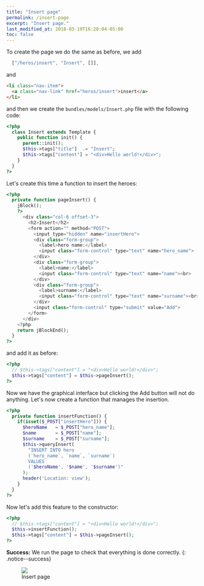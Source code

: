 ```yaml
---
title: "Insert page"
permalink: /insert-page
excerpt: "Insert page."
last_modified_at: 2018-03-19T16:28:04-05:00
toc: false
---
```


To create the page we do the same as before, we add
```js
  ["/heros/insert", "Insert", []],
```
and
```html
<li class="nav-item">
  <a class="nav-link" href="heros/insert">insert</a>
</li>
```
and then we create the `bundles/models/Insert.php` file with the following code:
```php
<?php
  class Insert extends Template {
    public function init() {
      parent::init();
      $this->tags["title"]  .= "Insert";
      $this->tags["content"] = "<div>Hello world!</div>";
    }
  }
?>
```
Let's create this time a function to insert the heroes:
```php
<?php
  private function pageInsert() {
    jBlock();
    ?>
      <div class="col-6 offset-3">
        <h2>Insert</h2>
        <form action="" method="POST">
          <input type="hidden" name="insertHero">
          <div class="form-group">
            <label>hero name:</label>
            <input class="form-control" type="text" name="hero_name">
          </div>
          <div class="form-group">
            <label>name:</label>
            <input class="form-control" type="text" name="name"><br>
          </div>
          <div class="form-group">
            <label>surname:</label>
            <input class="form-control" type="text" name="surname"><br><br>
          </div>
          <input class="form-control" type="submit" value="Add">
        </form>
      </div>
    <?php
    return jBlockEnd();
  }
?>
```
and add it as before:
```php
<?php
  // $this->tags["content"] = "<div>Hello world!</div>";
  $this->tags["content"] = $this->pageInsert();
?>
```
Now we have the graphical interface but clicking the Add button will not do anything. Let's now create a function that manages the insertion.
```php
<?php
  private function insertFunction() {
    if(isset($_POST["insertHero"])) {
      $heroName   = $_POST["hero_name"];
      $name       = $_POST["name"];
      $surname    = $_POST["surname"];
      $this->queryInsert(
        "INSERT INTO hero
        (`hero_name`, `name`, `surname`)
        VALUES
        ('$heroName', '$name', '$surname')"
      );
      header('Location: view');
    }
  }
?>
```
Now let's add this feature to the constructor:
```php
<?php
  // $this->tags["content"] = "<div>Hello world!</div>";
  $this->insertFunction();
  $this->tags["content"] = $this->pageInsert();
?>
```

**Success:** We run the page to check that everything is done correctly.
{: .notice--success}

<figure>
	<a href="https://user-images.githubusercontent.com/16030020/38466616-6bcc69f8-3b2c-11e8-8d52-bb4f25b44668.png">
    <img src="https://user-images.githubusercontent.com/16030020/38466616-6bcc69f8-3b2c-11e8-8d52-bb4f25b44668.png">
  </a>
	<figcaption>
    Insert page
  </figcaption>
</figure>

